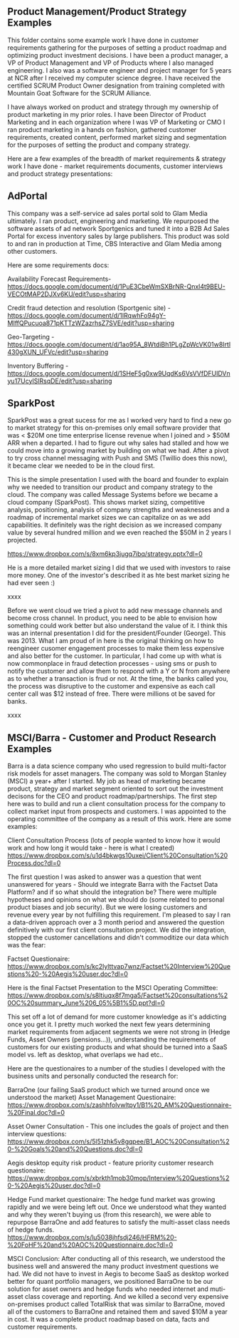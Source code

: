 
## Product Management/Product Strategy Examples
This folder contains some example work I have done in customer requirements gathering for the purposes of setting a product roadmap and optimizing product investment decisions.  I have been a product manager, a VP of Product Management and VP of Products where I also managed engineering.  I also was a software engineer and project manager for 5 years at NCR after I received my computer science degree.  I have received the certified SCRUM Product Owner designation from training completed with Mountain Goat Software for the SCRUM Alliance.  

I have always worked on product and strategy through my ownership of product marketing in my prior roles.  I have been Director of Product Marketing and in each organization where I was VP of Marketing or CMO I ran product marketing in a hands on fashion, gathered customer requirements, created content, performed market sizing and segmentation for the purposes of setting the product and company strategy.

Here are a few examples of the breadth of market requirements & strategy work I have done - market requirements documents, customer interviews and product strategy presentations:

## AdPortal 
This company was a self-service ad sales portal sold to Glam Media ultimately. I ran product, engineering and marketing.  We repurposed the software assets of ad network Sportgenics and tuned it into a B2B Ad Sales Portal for excess inventory sales by large publishers.  This product was sold to and ran in production at Time, CBS Interactive and Glam Media among other customers.

Here are some requirements docs:

Availability Forecast Requirements- https://docs.google.com/document/d/1PuE3CbeWmSXBrNR-Qnxl4t9BEU-VECOtMAP2DJXv6KU/edit?usp=sharing

Credit fraud detection and resolution (Sportgenic site) - https://docs.google.com/document/d/1IRqwhFo94gY-MIffQPucuoa871pKTTzWZazrhsZ7SVE/edit?usp=sharing

Geo-Targeting  - https://docs.google.com/document/d/1ao95A_8WtdiBh1PLgZpWcVK01w8Irtl430gXUN_UFVc/edit?usp=sharing

Inventory Buffering - https://docs.google.com/document/d/1SHeF5g0xw9UqdKs6VsVVfDFUIDVnyu17UcyISlRsqDE/edit?usp=sharing

## SparkPost
SparkPost was a great sucess for me as I worked very hard to find a new go to market strategy for this on-premises only email software provider that was < $20M one time enterprise license revenue when I joined and > $50M ARR when a departed.  I had to figure out why sales had stalled and how we could move into a growing market by building on what we had.  After a pivot to try cross channel messaging with Push and SMS (Twillio does this now), it became clear we needed to be in the cloud first.

This is the simple presentation I used with the board and founder to explain why we needed to transition our product and company strategy to the cloud.  The company was called Message Systems before we became a cloud company (SparkPost).  This shows market sizing, competitive analysis, positioning, analysis of company strengths and weaknesses and a roadmap of incremental market sizes we can capitalize on as we add capabilities.  It definitely was the right decision as we increased company value by several hundred million and we even reached the $50M in 2 years I projected.

https://www.dropbox.com/s/8xm6kp3jugq7ibq/strategy.pptx?dl=0

He is a more detailed market sizing I did that we used with investors to raise more money.  One of the investor's described it as hte best market sizing he had ever seen :)

xxxx

Before we went cloud we tried a pivot to add new message channels and become cross channel.  In product, you need to be able to envision how something could work better but also understand the value of it.  I think this was an internal presentation I did for the president/Founder (George).  This was 2013.  What I am proud of in here is the original thinking on how to reengineer cusomer engagement processes to make them less expensive and also better for the customer.  In particular, I had come up with what is now commonplace in fraud detection processes - using sms or push to notify the customer and allow them to respond with a Y or N from anywhere as to whether a transaction is frud or not.  At the time, the banks called you, the process was disruptive to the customer and expensive as each call center call was $12 instead of free.   There were millions ot be saved for banks.  

xxxx



## MSCI/Barra - Customer and Product Research Examples
Barra is a data science company who used regression to build multi-factor risk models for asset managers. The company was sold to Morgan Stanley (MSCI) a year+ after I started.  My job as head of marketing became product, strategy and market segment oriented to sort out the investment decisons for the CEO and product roadmap/partnerships. The first step here was to build and run a client consultation process for the company to collect market input from prospects and customers.  I was appointed to the operating committee of the company as a result of this work.  Here are some examples: 

Client Consultation Process (lots of people wanted to know how it would work and how long it would take - here is what I created)
https://www.dropbox.com/s/u1d4bkwgs10uxei/Client%20Consultation%20Process.doc?dl=0

The first question I was asked to answer was a question that went unanswered for years - Should we integrate Barra with the Factset Data Platform? and if so what should the integration be?  There were multiple hypotheses and opinions on what we should do (some related to personal product biases and job security).  But we were losing customers and revenue every year by not fulfilling this requirement.  I'm pleased to say I ran a data-driven approach over a 3 month period and answered the question definitively with our first client consultation project.  We did the integration, stopped the customer cancellations and didn't commoditize our data which was the fear:

Factset Questionaire:
https://www.dropbox.com/s/kc2lylttvap7wnz/Factset%20Interview%20Questions%20-%20Aegis%20user.doc?dl=0

Here is the final Factset Presentation to the MSCI Operating Committee:
https://www.dropbox.com/s/s8ltiuqx8f7mga5/Factset%20consultations%20OC%20summary_June%206_05%5B1%5D.ppt?dl=0

This set off a lot of demand for more customer knowledge as it's addicting once you get it.  I pretty much worked the next few years determining market requirements from adjacent segments we were not strong in (Hedge Funds, Asset Owners (pensions...)), understanding the requirements of customers for our existing products and what should be turned into a SaaS model vs. left as desktop, what overlaps we had etc..

Here are the questionaires to a number of the studies I developed with the business units and personally conducted the research for:

BarraOne (our failing SaaS product which we turned around once we understood the market) Asset Management Questionaire:
https://www.dropbox.com/s/zashhfolvwltpy1/B1%20_AM%20Questionnaire-%20Final.doc?dl=0

Asset Owner Consultation - This one includes the goals of project and then interview questions:
https://www.dropbox.com/s/5l51zhk5v8gqpee/B1_AOC%20Consultation%20-%20Goals%20and%20Questions.doc?dl=0

Aegis desktop equity risk product - feature priority customer research questionaire:
https://www.dropbox.com/s/xbrkth1mob30mop/Interview%20Questions%20-%20Aegis%20user.doc?dl=0

Hedge Fund market questionaire:
The hedge fund market was growing rapidly and we were being left out.  Once we understood what they wanted and why they weren't buying us (from this research), we were able to repurpose BarraOne and add features to satisfy the multi-asset class needs of hedge funds.  
https://www.dropbox.com/s/lu5038jhfsdj246/HFRM%20-%20FoHF%20and%20AOC%20Questionnaire.doc?dl=0

MSCI Conclusion:
After conducting all of this research, we understood the business well and answered the many product investment questions we had.  We did not have to invest in Aegis to become SaaS as desktop worked better for quant portfolio managers, we positioned BarraOne to be our solution for asset owners and hedge funds who needed internet and muti-asset class coverage and reporting.  And we killed a second very expensive on-premises product called TotalRisk that was similar to BarraOne, moved all of the customers to BarraOne and retained them and saved $10M a year in cost.  It was a complete product roadmap based on data, facts and customer requirements.

